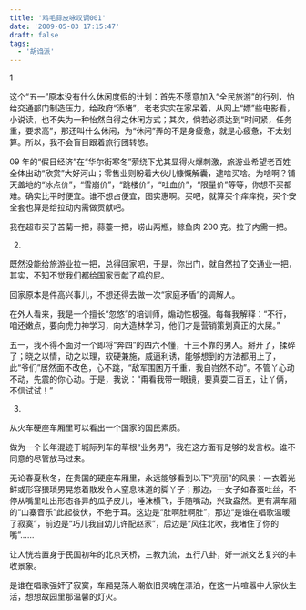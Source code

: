 ```yaml
---
title: '鸡毛蒜皮咏叹调001'
date: '2009-05-03 17:15:47'
draft: false
tags:
  - '胡诌派'
---
```


1

这个“五一”原本没有什么休闲度假的计划：首先不愿意加入“全民旅游”的行列，怕给交通部门制造压力，给政府“添堵”，老老实实在家呆着，从网上“嫖”些电影看，小说读，也不失为一种怡然自得之休闲方式；其次，倘若必须达到“时间紧，任务重，要求高”，那还叫什么休闲，为“休闲”弄的不是身疲惫，就是心疲惫，不太划算。所以，我不会盲目跟着旅行团转悠。

09 年的“假日经济”在“华尔街寒冬”萦绕下尤其显得火爆刺激，旅游业希望老百姓全体出动“欣赏”大好河山；零售业则盼着大伙儿慷慨解囊，逮啥买啥。为啥啊？铺天盖地的“冰点价”，“雪崩价”，“跳楼价”，“吐血价”，“限量价”等等，你想不买都难。确实比平时便宜。谁不想占便宜，图实惠啊。买吧，就算买个痒痒挠，买个安全套也算是给拉动内需做贡献吧。

我在超市买了苦菊一把，蒜薹一把，崂山两瓶，鲸鱼肉 200 克。拉了内需一把。

2.

既然没能给旅游业拉一把，总得回家吧，于是，你出门，就自然拉了交通业一把，其实，不知不觉我们都给国家贡献了鸡的屁。

回家原本是件高兴事儿，不想还得去做一次“家庭矛盾”的调解人。

在外人看来，我是一个擅长“忽悠”的培训师，煽动性极强。每每我解释：“不行，咱还嫩点，要向虎力神学习，向大造林学习，他们才是营销策划真正的大屎。”

五一，我不得不面对一个即将“奔四”的四六不懂，十三不靠的男人。掰开了，揉碎了；晓之以情，动之以理，软硬兼施，威逼利诱，能够想到的方法都用上了，此“爷们”居然面不改色，心不跳，“敌军围困万千重，我自岿然不动”。不管丫心动不动，先震的你心动。于是，我说：“甭看我带一眼镜，要真耍二百五，让丫俩，不信试试！”

3.

从火车硬座车厢里可以看出一个国家的国民素质。

做为一个长年混迹于城际列车的草根“业务男”，我在这方面有足够的发言权。谁不同意的尽管放马过来。

无论春夏秋冬，在贵国的硬座车厢里，永远能够看到以下“亮丽”的风景：一衣着光鲜或形容猥琐男晃悠着散发令人窒息味道的脚丫子；那边，一女子如春蚕吐丝，不停从嘴里吐出形态各异的瓜子皮儿，唾沫横飞，手随嘴动，兴致盎然。更有满车厢的“山寨音乐”此起彼伏，不绝于耳。这边是“肚啊肚啊肚”，那边“是谁在唱歌温暖了寂寞”，前边是“巧儿我自幼儿许配赵家”，后边是“风往北吹，我堵住了你的嘴”……

让人恍若置身于民国初年的北京天桥，三教九流，五行八卦，好一派文艺复兴的丰收景象。

是谁在唱歌强奸了寂寞，车厢晃荡人潮依旧灵魂在漂泊，在这一片喧嚣中大家伙生活，想想故园里那温馨的灯火。

